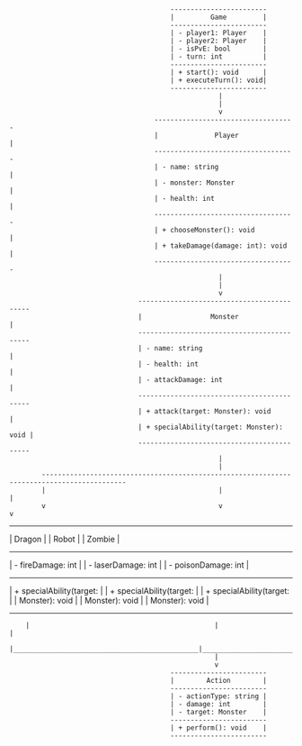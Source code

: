                                             ------------------------
                                            |         Game         |
                                            ------------------------
                                            | - player1: Player    |
                                            | - player2: Player    |
                                            | - isPvE: bool        |
                                            | - turn: int          |
                                            ------------------------
                                            | + start(): void      |
                                            | + executeTurn(): void|
                                            ------------------------
                                                        |
                                                        |
                                                        v
                                        -----------------------------------
                                        |              Player             |
                                        -----------------------------------
                                        | - name: string                  |
                                        | - monster: Monster              |
                                        | - health: int                   |
                                        -----------------------------------
                                        | + chooseMonster(): void         |
                                        | + takeDamage(damage: int): void |
                                        -----------------------------------
                                                        |
                                                        |
                                                        v
                                    -------------------------------------------
                                    |                 Monster                 |
                                    -------------------------------------------
                                    | - name: string                          |
                                    | - health: int                           |
                                    | - attackDamage: int                     |
                                    -------------------------------------------
                                    | + attack(target: Monster): void         |
                                    | + specialAbility(target: Monster): void |
                                    -------------------------------------------
                                                        |
                                                        |
            -------------------------------------------------------------------------------------------
            |                                           |                                             |      
            v                                           v                                             v     
----------------------------             ----------------------------                ----------------------------
|         Dragon           |             |           Robot          |                |           Zombie         |
----------------------------             ----------------------------                ----------------------------   
| - fireDamage: int        |             | - laserDamage: int       |                | - poisonDamage: int      |
----------------------------             ----------------------------                ----------------------------   
| + specialAbility(target: |             | + specialAbility(target: |                | + specialAbility(target: |
| Monster): void           |             |  Monster): void          |                | Monster): void           |
----------------------------             ----------------------------                ----------------------------
        |                                              |                                             |
        |______________________________________________|_____________________________________________|
                                                       |
                                                       v
                                            ------------------------
                                            |        Action        |
                                            ------------------------
                                            | - actionType: string |
                                            | - damage: int        |
                                            | - target: Monster    |
                                            ------------------------
                                            | + perform(): void    |
                                            ------------------------
